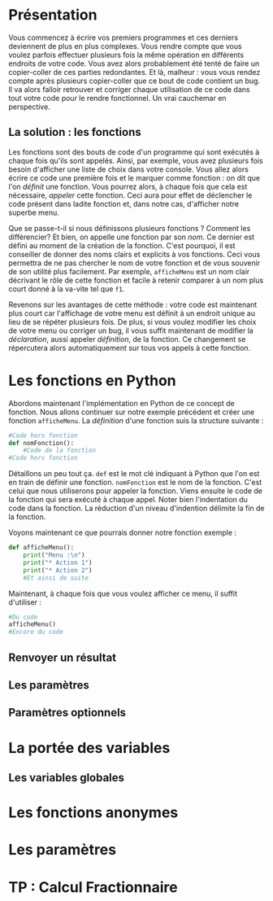 # Présentation

Vous commencez à écrire vos premiers programmes et ces derniers deviennent de
plus en plus complexes. Vous rendre compte que vous voulez parfois effectuer
plusieurs fois la même opération en différents endroits de votre code. Vous
avez alors probablement été tenté de faire un copier-coller de ces parties
redondantes. Et là, malheur : vous vous rendez compte après plusieurs
copier-coller que ce bout de code contient un bug. Il va alors falloir
retrouver et corriger chaque utilisation de ce code dans tout votre code pour
le rendre fonctionnel. Un vrai cauchemar en perspective.

## La solution : les fonctions

Les fonctions sont des bouts de code d'un programme qui sont exécutés à chaque
fois qu'ils sont appelés. Ainsi, par exemple, vous avez plusieurs fois besoin
d'afficher une liste de choix dans votre console. Vous allez alors écrire ce
code une première fois et le marquer comme fonction : on dit que l'on *définit*
une fonction. Vous pourrez alors, à chaque fois que cela est nécessaire,
*appeler* cette fonction. Ceci aura pour effet de déclencher le code présent
dans ladite fonction et, dans notre cas, d'afficher notre superbe menu.

Que se passe-t-il si nous définissons plusieurs fonctions ? Comment les
différencier? Et bien, on appelle une fonction par son *nom*. Ce dernier est
défini au moment de la création de la fonction. C'est pourquoi, il est
conseiller de donner des noms clairs et explicits à vos fonctions. Ceci vous
permettra de ne pas chercher le nom de votre fonction et de vous souvenir de
son utilité plus facilement. Par exemple, `afficheMenu` est un nom clair
décrivant le rôle de cette fonction et facile à retenir comparer à un nom plus
court donné à la va-vite tel que `f1`.  

Revenons sur les avantages de cette méthode : votre code est maintenant plus
court car l'affichage de votre menu est définit à un endroit unique au lieu de
se répéter plusieurs fois. De plus, si vous voulez modifier les choix de votre
menu ou corriger un bug, il vous suffit maintenant de modifier la
*déclaration*, aussi appeler *définition*, de la fonction. Ce changement se
répercutera alors automatiquement sur tous vos appels à cette fonction.

# Les fonctions en Python

Abordons maintenant l'implémentation en Python de ce concept de fonction. Nous
allons continuer sur notre exemple précédent et créer une fonction
`afficheMenu`. La *définition* d'une fonction suis la structure suivante :

```python
#Code hors fonction
def nomFonction():
    #Code de la fonction
#Code hors fonction
```

Détaillons un peu tout ça. `def` est le mot clé indiquant à Python que l'on est
en train de définir une fonction. `nomFonction` est le nom de la fonction.
C'est celui que nous utiliserons pour appeler la fonction. Viens ensuite le
code de la fonction qui sera exécuté à chaque appel. Noter bien l'indentation
du code dans la fonction. La réduction d'un niveau d'indention délimite la fin
de la fonction.

Voyons maintenant ce que pourrais donner notre fonction exemple :

```python
def afficheMenu():
    print("Menu :\n")
    print("* Action 1")
    print("* Action 2")
    #Et ainsi de suite
```
Maintenant, à chaque fois que vous voulez afficher ce menu, il suffit
d'utiliser :

```python
#Du code
afficheMenu()
#Encore du code
```

## Renvoyer un résultat

## Les paramètres

## Paramètres optionnels

# La portée des variables

## Les variables globales

# Les fonctions anonymes

# Les paramètres

# TP : Calcul Fractionnaire
